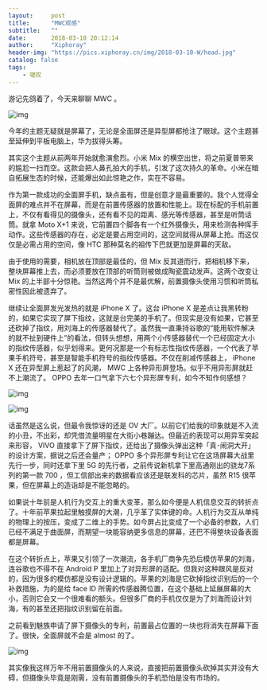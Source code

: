 ```yaml
---
layout:     post
title:      "MWC观感"
subtitle:   "" 
date:       2018-03-10 20:12:14
author:     "Xiphoray"
header-img: "https://pics.xiphoray.cn/img/2018-03-10-W/head.jpg"
catalog: false
tags:     
    - 嗟叹
---
```



游记先鸽着了，今天来聊聊 MWC 。

![img](https://pics.xiphoray.cn/img/2018-03-10-W/4.jpg)

今年的主题无疑就是屏幕了，无论是全面屏还是异型屏都抢注了眼球。这个主题甚至延伸到平板电脑上，华为拔得头筹。

其实这个主题从前两年开始就愈演愈烈。小米 Mix 的横空出世，将之前夏普带来的尴尬一扫而空。这款会把人鼻孔拍大的手机，引发了这次持久的革命。小米在暗自拓展生态的时候，还能爆出如此惊艳之作，实在不容易。

作为第一款成功的全面屏手机，缺点虽有，但是创意才是最重要的。我个人觉得全面屏的难点并不在屏幕，而是在前置传感器的放置和性能上。现在标配的手机前置上，不仅有看得见的摄像头，还有看不见的距离、感光等传感器，甚至是听筒话筒。就拿 Moto X+1 来说，它前置四个脚各有一个红外摄像头，用来检测各种挥手动作。这些传感器的存在，必定是要占用空间的，这空间就得从屏幕上抢。而这仅仅是必需占用的空间，像 HTC 那种莫名的祖传下巴就更加是屏幕的天敌。

由于使用的需要，相机放在顶部是最佳的，但 Mix 反其道而行，把相机移下来，整块屏幕推上去，而必须要放在顶部的听筒则被做成陶瓷震动发声。这两个改变让 Mix 的上半部十分惊艳。当然这两个并不是最优解，前置摄像头使用习惯和听筒私密性因此被遗弃了。

继续让全面屏发光发热的就是 iPhone X 了。这台 iPhone X 是差点让我黑转粉的，如果它实现了屏下指纹，这就是台完美的手机了。但现实是没有如果，它甚至还砍掉了指纹，用刘海上的传感器替代了。虽然我一直秉持谷歌的“能用软件解决的就不扯到硬件上”的看法，但转头想想，用两个小传感器替代一个已经固定大小的指纹传感器，似乎划得来。更何况那是一个有标志性指纹传感器，一个代表了苹果手机符号，甚至是智能手机符号的指纹传感器。不仅在削减传感器上， iPhone X 还在异型屏上惹起了的风潮， MWC 上各种异形屏登场。似乎不用异形屏就赶不上潮流了。 OPPO 去年一口气拿下六七个异形屏专利，如今不知作何感想？

![img](https://pics.xiphoray.cn/img/2018-03-10-W/1.jpg)

![img](https://pics.xiphoray.cn/img/2018-03-10-W/2.jpg)

话虽然是这么说，但最令我惊讶的还是 OV 大厂。以前它们给我的印象就是不入流的小丑，不出彩，却凭借流量明星在大街小巷蹦达。但最近的表现可以用异军突起来形容， VIVO 直接拿下了屏下指纹，还给出了摄像头弹出这种「真･闹洞大开」的设计方案，据说之后还会量产； OPPO 多个异形屏专利让它在这场屏幕大战里先行一步，同时还拿下里 5G 的先行者，之前传说新机拿下里高通刚出的骁龙7系列的第一款 700 ，但工信部出来的数据看应该还是联发科的芯片，虽然 R15 很苹果，但在屏幕上的造诣却是不能忽略的。

如果说十年前是人机行为交互上的重大变革，那么如今便是人机信息交互的转折点了。十年前苹果拉起里触摸屏的大潮，几乎革了实体键的命。人机行为交互从单纯的物理上的按压，变成了二维上的手势。如今屏占比变成了一个必备的参数，人们已经不满足于曲面屏，而期望一块能容纳更多信息的屏幕，还巴不得整块设备表面都是屏幕。

在这个转折点上，苹果又引领了一次潮流，各手机厂商争先恐后模仿苹果的刘海，连谷歌也不得不在 Android P 里加上了对异形屏的适配。但我对这种跟风是反对的，因为很多的模仿都是没有设计逻辑的。苹果的刘海是它砍掉指纹识别后的一个补救措施，为的是给 face ID 所需的传感器腾位置，在这个基础上延展屏幕的大小，否则它会又一个很难看的额头。但很多厂商的手机仅仅是为了刘海而设计刘海，有的甚至还把指纹识别留在前面。

之前看到魅族申请了屏下摄像头的专利，前置最占位置的一块也将消失在屏幕下面了。很快，全面屏就不会是 almost 的了。

![img](https://pics.xiphoray.cn/img/2018-03-10-W/3.jpg)

其实像我这样万年不用前置摄像头的人来说，直接把前置摄像头砍掉其实并没有大碍，但摄像头毕竟是刚需，没有前置摄像头的手机恐怕是没有市场的。


